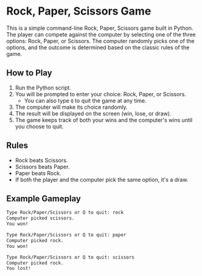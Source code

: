 # Rock, Paper, Scissors Game

This is a simple command-line Rock, Paper, Scissors game built in Python. The player can compete against the computer by selecting one of the three options: Rock, Paper, or Scissors. The computer randomly picks one of the options, and the outcome is determined based on the classic rules of the game.

## How to Play

1. Run the Python script.
2. You will be prompted to enter your choice: Rock, Paper, or Scissors.
   - You can also type `Q` to quit the game at any time.
3. The computer will make its choice randomly.
4. The result will be displayed on the screen (win, lose, or draw).
5. The game keeps track of both your wins and the computer's wins until you choose to quit.

## Rules

- Rock beats Scissors.
- Scissors beats Paper.
- Paper beats Rock.
- If both the player and the computer pick the same option, it's a draw.

## Example Gameplay

```bash
Type Rock/Paper/Scissors or Q to quit: rock
Computer picked scissors.
You won!

Type Rock/Paper/Scissors or Q to quit: paper
Computer picked rock.
You won!

Type Rock/Paper/Scissors or Q to quit: scissors
Computer picked rock.
You lost!

